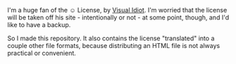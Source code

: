 I'm a huge fan of the &#9786; License, by [Visual Idiot](http://license.visualidiot.com). I'm worried that the license will be taken off his site - intentionally or not - at some point, though, and I'd like to have a backup.

So I made this repository. It also contains the license "translated" into a couple other file formats, because distributing an HTML file is not always practical or convenient.